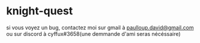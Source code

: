 # knight-quest
si vous voyez un bug, contactez moi sur gmail à paulloup.david@gmail.com ou sur discord à cyffux#3658(une demmande d'ami seras nécéssaire)
